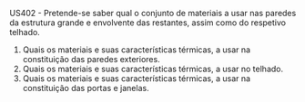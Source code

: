 US402 - Pretende-se saber qual o conjunto de materiais a usar nas paredes da estrutura grande e
envolvente das restantes, assim como do respetivo telhado.
1. Quais os materiais e suas características térmicas, a usar na constituição das paredes
exteriores.
2. Quais os materiais e suas características térmicas, a usar no telhado.
3. Quais os materiais e suas características térmicas, a usar na constituição das portas e janelas.
